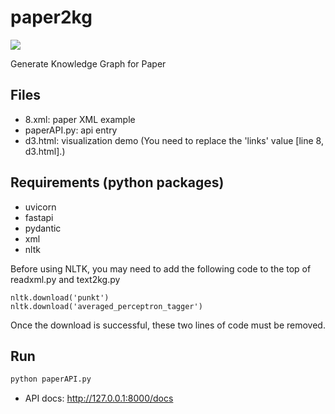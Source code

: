 # paper2kg

![](https://img.shields.io/badge/Status-Developing-brightgreen.svg)

Generate Knowledge Graph for Paper

## Files

- 8.xml: paper XML example
- paperAPI.py: api entry
- d3.html: visualization demo (You need to replace the 'links' value [line 8, d3.html].)
 
## Requirements (python packages)

- uvicorn
- fastapi
- pydantic
- xml
- nltk

Before using NLTK, you may need to add the following code to the top of readxml.py and text2kg.py

```
nltk.download('punkt')
nltk.download('averaged_perceptron_tagger')
```

Once the download is successful, these two lines of code must be removed.

## Run

```bash
python paperAPI.py
```

- API docs: http://127.0.0.1:8000/docs

